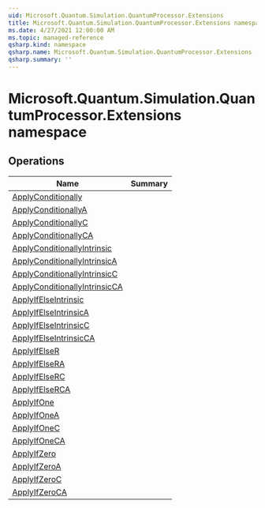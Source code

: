 ```yaml
---
uid: Microsoft.Quantum.Simulation.QuantumProcessor.Extensions
title: Microsoft.Quantum.Simulation.QuantumProcessor.Extensions namespace
ms.date: 4/27/2021 12:00:00 AM
ms.topic: managed-reference
qsharp.kind: namespace
qsharp.name: Microsoft.Quantum.Simulation.QuantumProcessor.Extensions
qsharp.summary: ''
---
```


# Microsoft.Quantum.Simulation.QuantumProcessor.Extensions namespace




<!-- summaries -->

## Operations

| Name | Summary |
|------|---------|
|[ApplyConditionally](xref:Microsoft.Quantum.Simulation.QuantumProcessor.Extensions.ApplyConditionally) | |
|[ApplyConditionallyA](xref:Microsoft.Quantum.Simulation.QuantumProcessor.Extensions.ApplyConditionallyA) | |
|[ApplyConditionallyC](xref:Microsoft.Quantum.Simulation.QuantumProcessor.Extensions.ApplyConditionallyC) | |
|[ApplyConditionallyCA](xref:Microsoft.Quantum.Simulation.QuantumProcessor.Extensions.ApplyConditionallyCA) | |
|[ApplyConditionallyIntrinsic](xref:Microsoft.Quantum.Simulation.QuantumProcessor.Extensions.ApplyConditionallyIntrinsic) | |
|[ApplyConditionallyIntrinsicA](xref:Microsoft.Quantum.Simulation.QuantumProcessor.Extensions.ApplyConditionallyIntrinsicA) | |
|[ApplyConditionallyIntrinsicC](xref:Microsoft.Quantum.Simulation.QuantumProcessor.Extensions.ApplyConditionallyIntrinsicC) | |
|[ApplyConditionallyIntrinsicCA](xref:Microsoft.Quantum.Simulation.QuantumProcessor.Extensions.ApplyConditionallyIntrinsicCA) | |
|[ApplyIfElseIntrinsic](xref:Microsoft.Quantum.Simulation.QuantumProcessor.Extensions.ApplyIfElseIntrinsic) | |
|[ApplyIfElseIntrinsicA](xref:Microsoft.Quantum.Simulation.QuantumProcessor.Extensions.ApplyIfElseIntrinsicA) | |
|[ApplyIfElseIntrinsicC](xref:Microsoft.Quantum.Simulation.QuantumProcessor.Extensions.ApplyIfElseIntrinsicC) | |
|[ApplyIfElseIntrinsicCA](xref:Microsoft.Quantum.Simulation.QuantumProcessor.Extensions.ApplyIfElseIntrinsicCA) | |
|[ApplyIfElseR](xref:Microsoft.Quantum.Simulation.QuantumProcessor.Extensions.ApplyIfElseR) | |
|[ApplyIfElseRA](xref:Microsoft.Quantum.Simulation.QuantumProcessor.Extensions.ApplyIfElseRA) | |
|[ApplyIfElseRC](xref:Microsoft.Quantum.Simulation.QuantumProcessor.Extensions.ApplyIfElseRC) | |
|[ApplyIfElseRCA](xref:Microsoft.Quantum.Simulation.QuantumProcessor.Extensions.ApplyIfElseRCA) | |
|[ApplyIfOne](xref:Microsoft.Quantum.Simulation.QuantumProcessor.Extensions.ApplyIfOne) | |
|[ApplyIfOneA](xref:Microsoft.Quantum.Simulation.QuantumProcessor.Extensions.ApplyIfOneA) | |
|[ApplyIfOneC](xref:Microsoft.Quantum.Simulation.QuantumProcessor.Extensions.ApplyIfOneC) | |
|[ApplyIfOneCA](xref:Microsoft.Quantum.Simulation.QuantumProcessor.Extensions.ApplyIfOneCA) | |
|[ApplyIfZero](xref:Microsoft.Quantum.Simulation.QuantumProcessor.Extensions.ApplyIfZero) | |
|[ApplyIfZeroA](xref:Microsoft.Quantum.Simulation.QuantumProcessor.Extensions.ApplyIfZeroA) | |
|[ApplyIfZeroC](xref:Microsoft.Quantum.Simulation.QuantumProcessor.Extensions.ApplyIfZeroC) | |
|[ApplyIfZeroCA](xref:Microsoft.Quantum.Simulation.QuantumProcessor.Extensions.ApplyIfZeroCA) | |


<!-- /summaries -->
